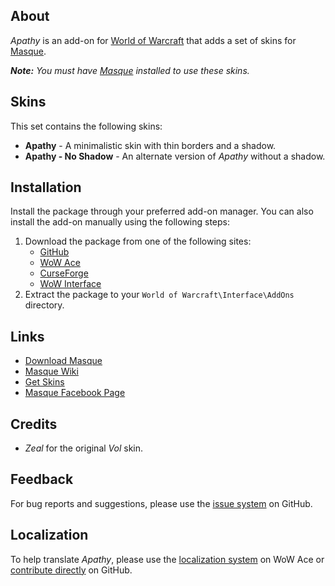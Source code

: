 ## About

_Apathy_ is an add-on for [World of Warcraft](https://worldofwarcraft.com "World of Warcraft") that adds a set of skins for [Masque][].

_**Note:** You must have [Masque][] installed to use these skins._

## Skins

This set contains the following skins:

- **Apathy** - A minimalistic skin with thin borders and a shadow.
- **Apathy - No Shadow** - An alternate version of _Apathy_ without a shadow.

## Installation

Install the package through your preferred add-on manager. You can also install the add-on manually using the following steps:

1. Download the package from one of the following sites:
    - [GitHub](https://github.com/stormfx/masque_apathy "Download from GitHub")
    - [WoW Ace](https://www.wowace.com/projects/masque_apathy "Download from WoW Ace")
    - [CurseForge](https://www.curseforge.com/wow/addons/masque_apathy "Download from CurseForge")
    - [WoW Interface](https://www.wowinterface.com/downloads/info8870 "Download from WoW Interface")  
2. Extract the package to your `World of Warcraft\Interface\AddOns` directory.

## Links

- [Download Masque][Masque]
- [Masque Wiki](https://github.com/stormfx/masque/wiki "Masque Wiki")
- [Get Skins](https://github.com/stormfx/masque/wiki/skin-list "Masque Skin List")
- [Masque Facebook Page](https://www.facebook.com/masqueui "Masque on Facebook")

## Credits

- _Zeal_ for the original _Vol_ skin.

## Feedback

For bug reports and suggestions, please use the [issue system](https://github.com/stormfx/masque_apathy/issues "Report an Issue") on GitHub.

## Localization

To help translate _Apathy_, please use the [localization system](https://www.wowace.com/projects/masque_apathy/localization "Translate on WoW Ace") on WoW Ace or [contribute directly](https://github.com/stormfx/masque_apathy "Translate on GitHub") on GitHub.

[Masque]: https://www.wowace.com/projects/masque (Download Masque)
